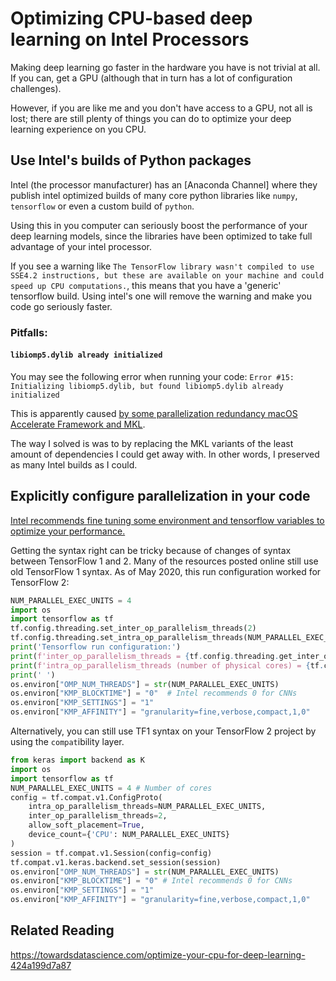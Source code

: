 # Optimizing CPU-based deep learning on Intel Processors

Making deep learning go faster in the hardware you have is not trivial at all.
If you can, get a GPU (although that in turn has a lot of configuration challenges).

However, if you are like me and you don't have access to a GPU, not all is lost; there
are still plenty of things you can do to optimize your deep learning experience on you CPU.

## Use Intel's builds of Python packages
Intel (the processor manufacturer) has an [Anaconda Channel] where they publish intel optimized builds
of many core python libraries like `numpy`, `tensorflow` or even a custom build of `python`.

Using this in you computer can seriously boost the performance of your deep learning models, since the 
libraries have been optimized to take full advantage of your intel processor.

If you see a warning like `The TensorFlow library wasn't compiled to use SSE4.2 instructions, but these are available on your machine and could speed up CPU computations.`,
this means that you have a 'generic' tensorflow build.  Using intel's one will remove the warning and make you code go
seriously faster.

### Pitfalls: 

#### `libiomp5.dylib already initialized`
You may see the following error when running your code: `Error #15: Initializing libiomp5.dylib, but found libiomp5.dylib already initialized`

This is apparently caused [by some parallelization redundancy macOS Accelerate Framework and MKL][mkl-error-answer].

The way I solved is was to by replacing the MKL variants of the least amount of dependencies I could get away with.
In other words, I preserved as many Intel builds as I could.


## Explicitly configure parallelization in your code
   
[Intel recommends fine tuning some environment and tensorflow variables to optimize your performance.][intel-tensorflow-optimization]

Getting the syntax right can be tricky because of changes of syntax between TensorFlow 1 and 2. Many
of the resources posted online still use old TensorFlow 1 syntax. As of
May 2020, this run configuration worked for TensorFlow 2:

```python
NUM_PARALLEL_EXEC_UNITS = 4
import os
import tensorflow as tf
tf.config.threading.set_inter_op_parallelism_threads(2)
tf.config.threading.set_intra_op_parallelism_threads(NUM_PARALLEL_EXEC_UNITS)  # Number of physical cores.
print('Tensorflow run configuration:')
print(f'inter_op_parallelism_threads = {tf.config.threading.get_inter_op_parallelism_threads()}')
print(f'intra_op_parallelism_threads (number of physical cores) = {tf.config.threading.get_intra_op_parallelism_threads()}')
print(' ')
os.environ["OMP_NUM_THREADS"] = str(NUM_PARALLEL_EXEC_UNITS)
os.environ["KMP_BLOCKTIME"] = "0"  # Intel recommends 0 for CNNs
os.environ["KMP_SETTINGS"] = "1"
os.environ["KMP_AFFINITY"] = "granularity=fine,verbose,compact,1,0"
```

Alternatively, you can still use TF1 syntax on your TensorFlow 2 project by using the `compat`ibility layer.

```python
from keras import backend as K
import os
import tensorflow as tf
NUM_PARALLEL_EXEC_UNITS = 4 # Number of cores
config = tf.compat.v1.ConfigProto(
    intra_op_parallelism_threads=NUM_PARALLEL_EXEC_UNITS,
    inter_op_parallelism_threads=2,
    allow_soft_placement=True,
    device_count={'CPU': NUM_PARALLEL_EXEC_UNITS}
)
session = tf.compat.v1.Session(config=config)
tf.compat.v1.keras.backend.set_session(session)
os.environ["OMP_NUM_THREADS"] = str(NUM_PARALLEL_EXEC_UNITS)
os.environ["KMP_BLOCKTIME"] = "0" # Intel recommends 0 for CNNs
os.environ["KMP_SETTINGS"] = "1"
os.environ["KMP_AFFINITY"] = "granularity=fine,verbose,compact,1,0"
```

## Related Reading
https://towardsdatascience.com/optimize-your-cpu-for-deep-learning-424a199d7a87

[intel-anaconda-channel]: https://software.intel.com/en-us/articles/using-intel-distribution-for-python-with-anaconda
[mkl-error-answer]: https://stackoverflow.com/questions/53014306/error-15-initializing-libiomp5-dylib-but-found-libiomp5-dylib-already-initial/58869103#58869103
[intel-tensorflow-optimization]: https://software.intel.com/en-us/articles/maximize-tensorflow-performance-on-cpu-considerations-and-recommendations-for-inference